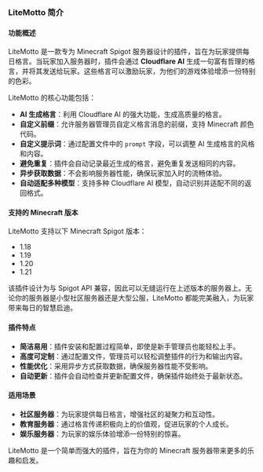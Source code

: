 ### LiteMotto 简介

#### 功能概述
LiteMotto 是一款专为 Minecraft Spigot 服务器设计的插件，旨在为玩家提供每日格言。当玩家加入服务器时，插件会通过 **Cloudflare AI** 生成一句富有哲理的格言，并将其发送给玩家。这些格言可以激励玩家，为他们的游戏体验增添一份特别的色彩。

LiteMotto 的核心功能包括：
- **AI 生成格言**：利用 Cloudflare AI 的强大功能，生成高质量的格言。
- **自定义前缀**：允许服务器管理员自定义格言消息的前缀，支持 Minecraft 颜色代码。
- **自定义提示词**：通过配置文件中的 `prompt` 字段，可以调整 AI 生成格言的风格和内容。
- **避免重复**：插件会自动记录最近生成的格言，避免重复发送相同的内容。
- **异步获取数据**：不会影响服务器性能，确保玩家加入时的流畅体验。
- **自动适配多种模型**：支持多种 Cloudflare AI 模型，自动识别并适配不同的返回格式。

#### 支持的 Minecraft 版本
LiteMotto 支持以下 Minecraft Spigot 版本：
- 1.18
- 1.19
- 1.20
- 1.21

该插件设计为与 Spigot API 兼容，因此可以无缝运行在上述版本的服务器上。无论你的服务器是小型社区服务器还是大型公服，LiteMotto 都能完美融入，为玩家带来每日的智慧启迪。

#### 插件特点
- **简洁易用**：插件安装和配置过程简单，即使是新手管理员也能轻松上手。
- **高度可定制**：通过配置文件，管理员可以轻松调整插件的行为和输出内容。
- **性能优化**：采用异步方式获取数据，确保服务器性能不受影响。
- **自动更新**：插件会自动检查并更新配置文件，确保插件始终处于最新状态。

#### 适用场景
- **社区服务器**：为玩家提供每日格言，增强社区的凝聚力和互动性。
- **教育服务器**：通过格言传递积极向上的价值观，促进玩家的个人成长。
- **娱乐服务器**：为玩家的娱乐体验增添一份特别的惊喜。

LiteMotto 是一个简单而强大的插件，旨在为你的 Minecraft 服务器带来更多的乐趣和启发。